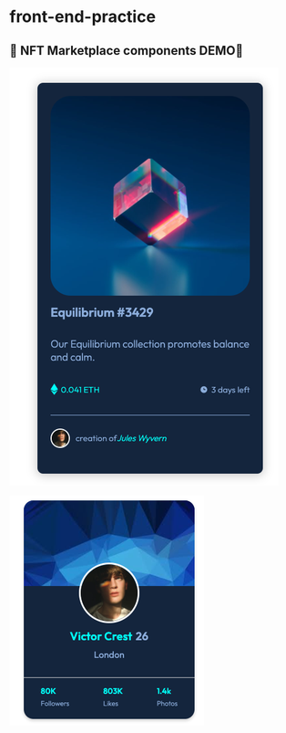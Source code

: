 # front-end-practice

## :space_invader: NFT Marketplace components DEMO:space_invader:
![This is an image](https://github.com/angrysoulship/front-end-practice/blob/master/Screen%20Shot%202021-12-27%20at%2011.53.33%20PM.png#:~:text=Screen%20Shot%202021%2D12%2D27%20at%2011.53.33%20PM.png)

![profile](https://github.com/angrysoulship/front-end-practice/blob/ab6d55999b155943cd36b50ae24232ebdbd1668e/Screen%20Shot%202021-12-28%20at%201.06.46%20AM.png)

